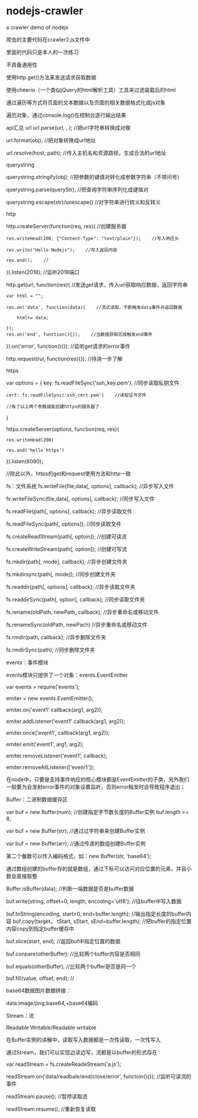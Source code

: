 # nodejs-crawler
a crawler demo of nodejs

爬虫的主要代码在crawler2.js文件中

里面的代码只是本人的一次练习

不具备通用性

使用http.get()方法来发送请求获取数据

使用cheerio（一个类似jQuery的html解析工具）工具来过滤装载后的html

通过遍历等方式将页面的文本数据以及页面的相关数据格式化成js对象

遍历对象，通过console.log()在控制台逐行输出结果

api汇总
url
url.parse(url, ,  );    //把url字符串转换成对像

url.format(obj);    //把对象转换成url地址

url.resolve(host, path);    //传入主机名和资源路径，生成合法的url地址


querystring

querystring.stringify(obj);    //把参数的键值对转化成参数字符串（不带问号）

querystring.parse(queryStr);    //把查询字符串序列化成键值对

querystring.escape(str)/unescape()    //对字符串进行转义和反转义


http

http.createServer(function(req, res){    //创建服务器

    res.writeHead(200, {"Content-Type": "text/plain"});    //写入响应头

    res.write("Hello Nodejs");    //写入返回内容

    res.end();    //

}).listen(2018);    //监听2018端口


http.get(url, function(res){    //发送get请求，传入url获取响应数据，返回字符串

    var html = "";

    res.on('data', function(data){    //流式读取，不断触发data事件并返回数据

        html+= data;

    });
    res.on('end', function(){});    //当数据获取完成触发end事件

}).on('error', function(){});    //监听get请求的error事件


http.request(rul, function(res){});    //待进一步了解

https

var options = {
    key: fs.readFileSync('ssh_key.pem'),    //同步读取私钥文件

    cert: fs.readFileSync('ssh_cert.pem')    //读取证书文件

    //有了以上两个参数就能创建https的服务器了

}


https.createServer(options, function(req, res){

    res.writeHead(200)

    res.end('hello https')

}).listen(8090);

//除此以外，https的get和request使用方法和http一致


fs：文件系统
fs.writeFile(file,data[, options], callback);    //异步写入文件

fs.writeFileSync(file,data[, options], callback);    //同步写入文件

fs.readFile(path[, options], callback);    //异步读取文件

fs.readFileSync(path[, options]);    //同步读取文件

fs.createReadStream(path[, optoin]);    //创建可读流

fs.createWriteStream(path[, option]);    //创建可写流

fs.mkdir(path[, mode], callback);    //异步创建文件夹

fs.mkdirsync(path[, mode]);    //同步创建文件夹

fs.readdir(path[, options], callback);    //异步读取文件夹

fs.readdirSync(path[, option], callback);    //同步读取文件夹

fs.rename(oldPath, newPath, callback);    //异步重命名或移动文件

fs.renameSync(oldPath, newPach)     //异步重命名或移动文件

fs.rmdir(path, callback);    //异步删除文件夹

fs.rmdirSync(path);    //同步删除文件夹

 
events：事件模块

events模块只提供了一个对象：events.EventEmitter

var events = require('events');

emiter = new events.EventEmitter();

emiter.on('event1' callback(arg1, arg2));

emiter.addListener('event1' callback(arg1, arg2));

emiter.once('event1', callback(arg1, arg2));

emiter.emit('event1', arg1, arg2);

emiter.removeListener('event1', callback);

emiter.removeAllListener(['evenr1']);

在node中，只要是支持事件响应的核心模块都是EventEmitter的子类，另外我们一般要为会发射error事件的对象设置监听，否则error触发时会导致程序退出；


Buffer：二进制数据缓存区

var buf = new Buffer(num);    //创建指定字节数长度的Buffer实例 buf.length == 8;

var buf = new Buffer(str);    //通过过字符串来创建Buffer实例

var buf = new Buffer(arr);    //通过传递的数组创建Buffer实例

第二个餐数可以传入编码格式，如：new Buffer(str, 'base64');


通过数组创建的buffer存的就是数组，通过下标可以访问对应位置的元素，并且小数会直接取整


Buffer.isBuffer(data);    //判断一端数据是否是buffer数据

buf.write(string, offset=0, length, encoding='utf8');    //往buffer中写入数据

buf.toString(encoding, start=0, end=buffer.length);    //输出指定长度的buffer内容
buf.copy(target， tStart, sStart, sEnd=buffer.length); 	//把buffer的指定位置内容copy到指定buffer缓存中

buf.slice(start, end);    //返回buf中指定位置的数据

buf.conpare(otherBuffer);    //比较两个buffer内容是否相同

buf.equals(otherBuffer);    //比较两个buffer是否是同一个

buf.fill(value, offset, end);    //

base64数据图片数据拼接：

data:image/png;base64,+base64编码


Stream：流

Readable        Writable/Readable        writable

在Buffer实例的讲解中，读取写入数据都是一次性读取，一次性写入

通过Stream，我们可以实现边读边写，流都是以buffer的形式存在

var readStream = fs.createReadeStream('a.js');   

readStream.on('data/readbale/end/close/error', functoin(){});    //监听可读流的事件

readStream.pause();    //暂停读取流

readStream.resume();    //重新恢复读取



















